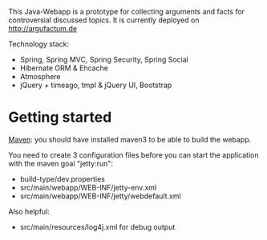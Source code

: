 This Java-Webapp is a prototype for collecting arguments and facts for controversial discussed topics. It is currently deployed on http://argufactum.de

Technology stack:
- Spring, Spring MVC, Spring Security, Spring Social
- Hibernate ORM & Ehcache
- Atmosphere
- jQuery + timeago, tmpl & jQuery UI, Bootstrap

# Getting started
[Maven](http://maven.apache.org): you should have installed maven3 to be able to build the webapp.

You need to create 3 configuration files before you can start the application with the maven goal "jetty:run":

- build-type/dev.properties
- src/main/webapp/WEB-INF/jetty-env.xml
- src/main/webapp/WEB-INF/jetty/webdefault.xml

Also helpful:
- src/main/resources/log4j.xml for debug output

